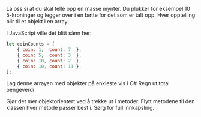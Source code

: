 La oss si at du skal telle opp en masse mynter.
Du plukker for eksempel 10 5-kroninger og legger over i en bøtte for det som er talt opp.
Hver opptelling blir til et objekt i en array.

I JavaScript ville det blitt sånn her:

```javascript
let coinCounts = [
    { coin: 1,  count: 7  },
    { coin: 5,  count: 3  },
    { coin: 10, count: 2  },
    { coin: 10, count: 11 },
];
```

Lag denne arrayen med objekter på enkleste vis i C#
Regn ut total pengeverdi

Gjør det mer objektorientert ved å trekke ut i metoder.
Flytt metodene til den klassen hver metode passer best i.
Sørg for full innkapsling.
